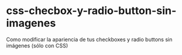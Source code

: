 # css-checbox-y-radio-button-sin-imagenes
Como modificar la apariencia de tus checkboxes y radio buttons sin imágenes (sólo con CSS)
